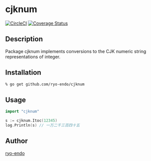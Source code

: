 cjknum
=======

[![CircleCI](https://circleci.com/gh/ryo-endo/cjknum.svg?style=svg)](https://circleci.com/gh/ryo-endo/cjknum)
[![Coverage Status](https://coveralls.io/repos/github/ryo-endo/cjknum/badge.svg)](https://coveralls.io/github/ryo-endo/cjknum)

## Description

Package cjknum implements conversions to the CJK numeric string representations of integer.

## Installation

```sh
% go get github.com/ryo-endo/cjknum
```

## Usage

```go
import "cjknum"

s := cjknum.Itoc(12345)
log.Println(s) // 一万二千三百四十五
```

## Author

[ryo-endo](https://github.com/ryo-endo/cjknum)
